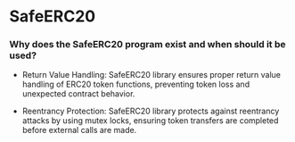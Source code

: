 # SafeERC20
### Why does the SafeERC20 program exist and when should it be used?

- Return Value Handling: SafeERC20 library ensures proper return value handling of ERC20 token functions, preventing token loss and unexpected contract behavior.

- Reentrancy Protection: SafeERC20 library protects against reentrancy attacks by using mutex locks, ensuring token transfers are completed before external calls are made.